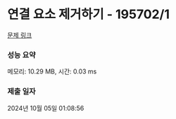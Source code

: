 # 연결 요소 제거하기 - 195702/1 

[문제 링크](https://level.goorm.io/exam/195702/%EC%97%B0%EA%B2%B0-%EC%9A%94%EC%86%8C-%EC%A0%9C%EA%B1%B0%ED%95%98%EA%B8%B0/quiz/1) 

### 성능 요약

메모리: 10.29 MB, 시간: 0.03 ms

### 제출 일자

2024년 10월 05일 01:08:56

